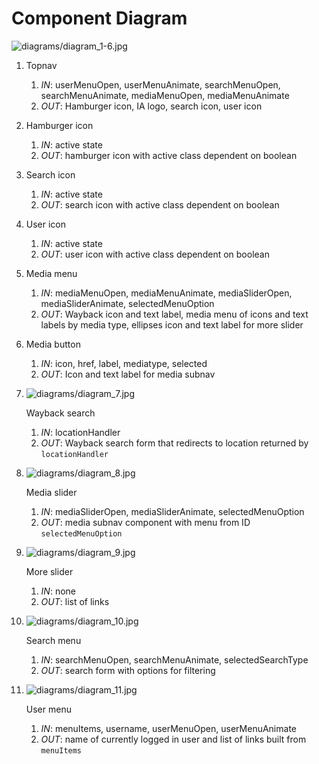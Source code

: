 # Component Diagram

![diagrams/diagram_1-6.jpg](diagrams/diagram_1-6.jpg)

1.
    Topnav
    1. _IN_: userMenuOpen, userMenuAnimate, searchMenuOpen, searchMenuAnimate, mediaMenuOpen, mediaMenuAnimate
    1. _OUT_: Hamburger icon, IA logo, search icon, user icon
1.
    Hamburger icon
    1. _IN_: active state
    1. _OUT_: hamburger icon with active class dependent on boolean
1.
    Search icon
    1. _IN_: active state
    1. _OUT_: search icon with active class dependent on boolean
1.
    User icon
    1. _IN_: active state
    1. _OUT_: user icon with active class dependent on boolean
1.
    Media menu
    1. _IN_: mediaMenuOpen, mediaMenuAnimate, mediaSliderOpen, mediaSliderAnimate, selectedMenuOption
    1. _OUT_: Wayback icon and text label, media menu of icons and text labels by media type, ellipses icon and text label for more slider
1.
    Media button
    1. _IN_: icon, href, label, mediatype, selected
    1. _OUT_: Icon and text label for media subnav
1.
    ![diagrams/diagram_7.jpg](diagrams/diagram_7.jpg)

    Wayback search
    1. _IN_: locationHandler
    1. _OUT_: Wayback search form that redirects to location returned by `locationHandler`
1.
    ![diagrams/diagram_8.jpg](diagrams/diagram_8.jpg)

    Media slider
    1. _IN_: mediaSliderOpen, mediaSliderAnimate, selectedMenuOption
    1. _OUT_: media subnav component with menu from ID `selectedMenuOption`
1.
    ![diagrams/diagram_9.jpg](diagrams/diagram_9.jpg)

    More slider
    1. _IN_: none
    1. _OUT_: list of links
1.
    ![diagrams/diagram_10.jpg](diagrams/diagram_10.jpg)

    Search menu
    1. _IN_: searchMenuOpen, searchMenuAnimate, selectedSearchType
    1. _OUT_: search form with options for filtering
1.
    ![diagrams/diagram_11.jpg](diagrams/diagram_11.jpg)

    User menu
    1. _IN_: menuItems, username, userMenuOpen, userMenuAnimate
    1. _OUT_: name of currently logged in user and list of links built from `menuItems`

